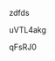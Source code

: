 zdfds
































































uVTL4akg































qFsRJ0
